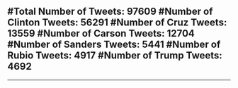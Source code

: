 #Total Number of Tweets: 97609 
#Number of Clinton Tweets: 56291
#Number of Cruz Tweets: 13559
#Number of Carson Tweets: 12704
#Number of Sanders Tweets: 5441
#Number of Rubio Tweets: 4917
#Number of Trump Tweets: 4692
---
---
